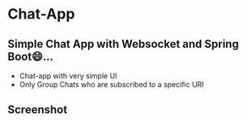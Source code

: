 # Chat-App
## Simple Chat App with Websocket and Spring Boot😄...
* Chat-app with very simple UI
* Only Group Chats who are subscribed to a specific URI 

## Screenshot
